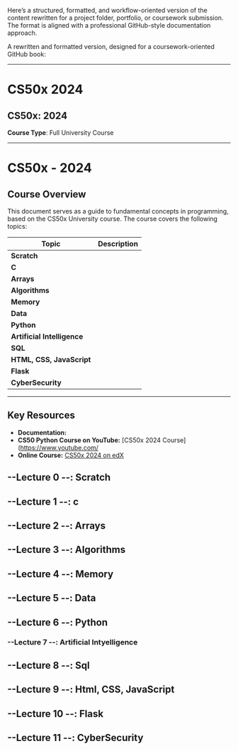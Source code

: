 Here’s a structured, formatted, and workflow-oriented version of the content rewritten for a project folder, portfolio, or coursework submission. The format is aligned with a professional GitHub-style documentation approach.

A rewritten and formatted version, designed for a coursework-oriented GitHub book:

---

# CS50x 2024  

## CS50x: 2024  
**Course Type**: Full University Course  

---

# **CS50x - 2024**

## **Course Overview**
This document serves as a guide to fundamental concepts in programming, based on the CS50x University course. The course covers the following topics:

| **Topic**                  | **Description**                                                                                  |
|----------------------------|--------------------------------------------------------------------------------------------------|
| **Scratch**              ||
| **C**              ||
| **Arrays**           ||
| **Algorithms**                  ||
| **Memory**             ||
| **Data**              ||
| **Python**           ||
| **Artificial Intelligence** ||
| **SQL**    ||
| **HTML, CSS, JavaScript** ||
| **Flask** ||
| **CyberSecurity** ||

---

## **Key Resources**
- **Documentation:** [](https://)  
- **CS50 Python Course on YouTube:** [CS50x 2024 Course](https://www.youtube.com/  
- **Online Course:** [CS50x 2024 on edX]()

## --Lecture 0 --: Scratch

###


## --Lecture 1 --: c

###


## --Lecture 2 --: Arrays

###


## --Lecture 3 --: Algorithms


###


## --Lecture 4 --: Memory

###


## --Lecture 5 --: Data

###


## --Lecture 6 --: Python

###


### --Lecture 7 --: Artificial Intyelligence

###


## --Lecture 8 --: Sql

###


## --Lecture 9 --: Html, CSS, JavaScript

###


## --Lecture 10 --: Flask

###


## --Lecture 11 --: CyberSecurity

###